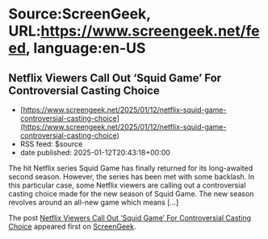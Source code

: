 # Source:ScreenGeek, URL:https://www.screengeek.net/feed, language:en-US

## Netflix Viewers Call Out ‘Squid Game’ For Controversial Casting Choice
 - [https://www.screengeek.net/2025/01/12/netflix-squid-game-controversial-casting-choice](https://www.screengeek.net/2025/01/12/netflix-squid-game-controversial-casting-choice)
 - RSS feed: $source
 - date published: 2025-01-12T20:43:18+00:00

<p>The hit Netflix series Squid Game has finally returned for its long-awaited second season. However, the series has been met with some backlash. In this particular case, some Netflix viewers are calling out a controversial casting choice made for the new season of Squid Game. The new season revolves around an all-new game which means [...]</p>
<p>The post <a href="https://www.screengeek.net/2025/01/12/netflix-squid-game-controversial-casting-choice/">Netflix Viewers Call Out &#8216;Squid Game&#8217; For Controversial Casting Choice</a> appeared first on <a href="https://www.screengeek.net">ScreenGeek</a>.</p>

